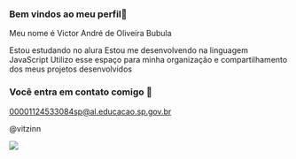 ### Bem vindos ao meu perfil🧠

Meu nome é Victor André de Oliveira Bubula

Estou estudando no alura
Estou me desenvolvendo na linguagem JavaScript
Utilizo esse espaço para minha organização e compartilhamento dos meus projetos desenvolvidos 

### Você entra em contato comigo 📧

00001124533084sp@al.educacao.sp.gov.br

@vitzinn

![](https://media1.tenor.com/m/CvSLFlYiGj0AAAAC/neymar-paqueta.gif)

